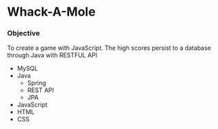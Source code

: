 <html>
<body>
<h1>Whack-A-Mole</h1>
<h3>Objective</h3>
<p>To create a game with JavaScript. The high scores persist to a database through Java with RESTFUL API</p>
<ul>
	<li>MySQL</li>
	<li>Java
	<ul>
		<li>Spring</li>
		<li>REST API</li>
		<li>JPA</li>
	</ul>
	</li>
	<li>JavaScript</li>
	<li>HTML</li>
	<li>CSS</li>
</ul>
</body>
</html>